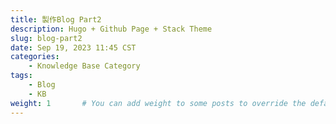```yaml
---
title: 製作Blog Part2
description: Hugo + Github Page + Stack Theme
slug: blog-part2
date: Sep 19, 2023 11:45 CST
categories:
    - Knowledge Base Category
tags:
    - Blog
    - KB
weight: 1       # You can add weight to some posts to override the default sorting (date descending)
---
```


